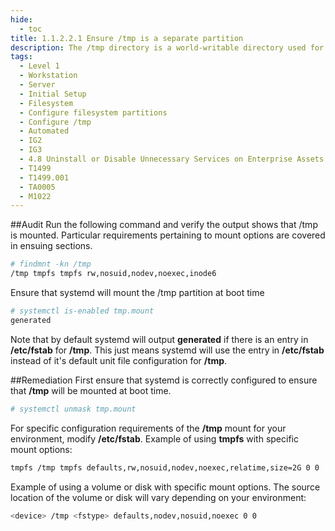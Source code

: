 ```yaml
---
hide:
  - toc
title: 1.1.2.2.1 Ensure /tmp is a separate partition
description: The /tmp directory is a world-writable directory used for temporary storage by all users and some applications.
tags:
  - Level 1
  - Workstation
  - Server
  - Initial Setup
  - Filesystem
  - Configure filesystem partitions
  - Configure /tmp
  - Automated
  - IG2
  - IG3
  - 4.8 Uninstall or Disable Unnecessary Services on Enterprise Assets and Software
  - T1499
  - T1499.001
  - TA0005
  - M1022
---
```


##Audit
Run the following command and verify the output shows that /tmp is mounted. Particular requirements pertaining to mount options are covered in ensuing sections.
```bash linenums="1"
# findmnt -kn /tmp
/tmp tmpfs tmpfs rw,nosuid,nodev,noexec,inode6
```
Ensure that systemd will mount the /tmp partition at boot time
```bash linenums="1"
# systemctl is-enabled tmp.mount
generated
```
Note that by default systemd will output **generated** if there is an entry in **/etc/fstab** for **/tmp**. This just means systemd will use the entry in **/etc/fstab** instead of it's default unit file configuration for **/tmp**.

##Remediation
First ensure that systemd is correctly configured to ensure that **/tmp** will be mounted at boot time.
``` bash linenums="1"
# systemctl unmask tmp.mount
```
For specific configuration requirements of the **/tmp** mount for your environment, modify **/etc/fstab**.
Example of using **tmpfs** with specific mount options:
```bash
tmpfs /tmp tmpfs defaults,rw,nosuid,nodev,noexec,relatime,size=2G 0 0
```
Example of using a volume or disk with specific mount options. The source location of the volume or disk will vary depending on your environment:
```bash linenums="1"
<device> /tmp <fstype> defaults,nodev,nosuid,noexec 0 0
```
